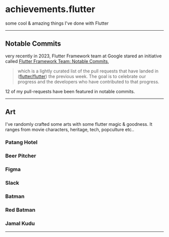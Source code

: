 # achievements.flutter
some cool &amp; amazing things I've done with Flutter

---

## Notable Commits
very recently in 2023, Flutter Framework team at Google stared an initiative called [Flutter Framework Team: Notable Commits](https://github.com/flutter/flutter/issues/121415),
> which is a lightly curated list of the pull requests that have landed in ([flutter/flutter](https://github.com/flutter/flutter)) the previous week. The goal is to celebrate our progress and the developers who have contributed to that progress.

12 of my pull-requests have been featured in notable commits.

---

## Art
I've randomly crafted some arts with some flutter magic & goodness. It ranges from movie characters, heritage, tech, popculture etc..

### Patang Hotel

### Beer Pitcher

### Figma

### Slack

### Batman

### Red Batman

### Jamal Kudu

---
